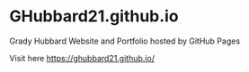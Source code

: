 # GHubbard21.github.io

Grady Hubbard Website and Portfolio hosted by GitHub Pages

Visit here https://ghubbard21.github.io/
